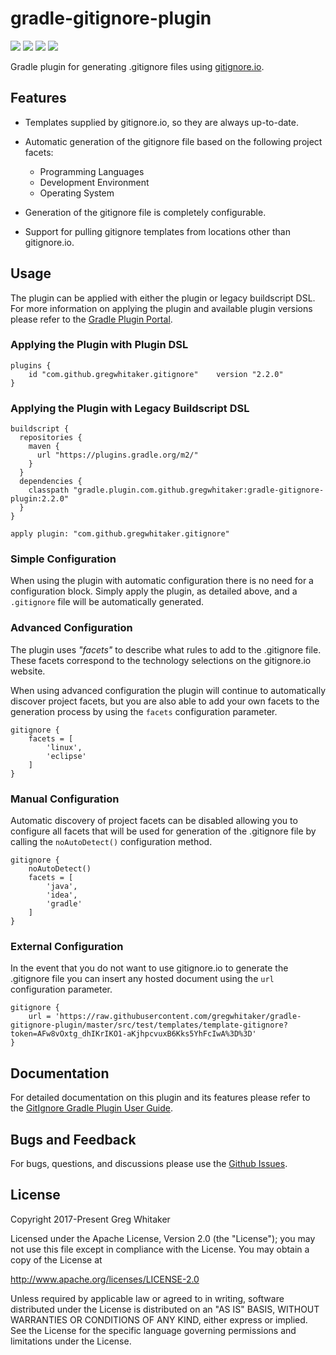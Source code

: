 # gradle-gitignore-plugin
[![][actions img]][actions]
[![][docs img]][docs]
[![][pluginportal img]][pluginportal]
[![][license img]][license]

Gradle plugin for generating .gitignore files using [gitignore.io](http://gitignore.io).

## Features
* Templates supplied by gitignore.io, so they are always up-to-date.

* Automatic generation of the gitignore file based on the following project facets:
    * Programming Languages
    * Development Environment
    * Operating System
        
* Generation of the gitignore file is completely configurable.

* Support for pulling gitignore templates from locations other than gitignore.io.

## Usage
The plugin can be applied with either the plugin or legacy buildscript DSL. For more information on applying the plugin and available plugin versions please refer to the [Gradle Plugin Portal](https://plugins.gradle.org/plugin/com.github.gregwhitaker.gitignore).

### Applying the Plugin with Plugin DSL
```
plugins {
    id "com.github.gregwhitaker.gitignore"    version "2.2.0"
}
```

### Applying the Plugin with Legacy Buildscript DSL
```
buildscript {
  repositories {
    maven {
      url "https://plugins.gradle.org/m2/"
    }
  }
  dependencies {
    classpath "gradle.plugin.com.github.gregwhitaker:gradle-gitignore-plugin:2.2.0"
  }
}

apply plugin: "com.github.gregwhitaker.gitignore"
```

### Simple Configuration
When using the plugin with automatic configuration there is no need for a configuration block.  Simply apply
the plugin, as detailed above, and a `.gitignore` file will be automatically generated.

### Advanced Configuration
The plugin uses *"facets"* to describe what rules to add to the .gitignore file.  These facets correspond to the technology 
selections on the gitignore.io website.

When using advanced configuration the plugin will continue to automatically discover project facets, but you are also able to add 
your own facets to the generation process by using the `facets` configuration parameter.

```$groovy
gitignore {
    facets = [
        'linux',
        'eclipse'
    ]
}   
```

### Manual Configuration
Automatic discovery of project facets can be disabled allowing you to configure all facets that will be used for generation 
of the .gitignore file by calling the `noAutoDetect()` configuration method.

```$groovy
gitignore {
    noAutoDetect()
    facets = [
        'java',
        'idea',
        'gradle'
    ]
}   
```

### External Configuration
In the event that you do not want to use gitignore.io to generate the .gitignore file you can insert any hosted document 
using the `url` configuration parameter.

```$groovy
gitignore {
    url = 'https://raw.githubusercontent.com/gregwhitaker/gradle-gitignore-plugin/master/src/test/templates/template-gitignore?token=AFw8vOxtg_dhIKrIKO1-aKjhpcvuxB6Kks5YhFcIwA%3D%3D'
}   

```

## Documentation
For detailed documentation on this plugin and its features please refer to the [GitIgnore Gradle Plugin User Guide](https://gregwhitaker.github.io/gradle-gitignore/).

## Bugs and Feedback
For bugs, questions, and discussions please use the [Github Issues](https://github.com/gregwhitaker/gradle-gitignore-plugin/issues).

## License
Copyright 2017-Present Greg Whitaker

Licensed under the Apache License, Version 2.0 (the "License");
you may not use this file except in compliance with the License.
You may obtain a copy of the License at

   http://www.apache.org/licenses/LICENSE-2.0

Unless required by applicable law or agreed to in writing, software
distributed under the License is distributed on an "AS IS" BASIS,
WITHOUT WARRANTIES OR CONDITIONS OF ANY KIND, either express or implied.
See the License for the specific language governing permissions and
limitations under the License.

[actions]:https://github.com/gregwhitaker/gradle-gitignore/actions/workflows/gradle-build.yml
[actions img]:https://github.com/gregwhitaker/gradle-gitignore/actions/workflows/gradle-build.yml/badge.svg

[docs]:https://gregwhitaker.github.io/gradle-gitignore/
[docs img]:https://img.shields.io/badge/Documentation-yes-green.svg

[pluginportal]:https://plugins.gradle.org/plugin/com.github.gregwhitaker.gitignore
[pluginportal img]:https://img.shields.io/badge/Gradle%20Plugin%20Portal-v2.2.0-blue.svg

[license]:LICENSE
[license img]:https://img.shields.io/badge/License-Apache%202-blue.svg
